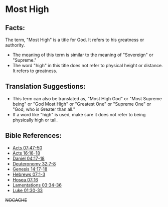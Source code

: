 # Most High #

## Facts: ##

The term, "Most High" is a title for God. It refers to his greatness or authority.

* The meaning of this term is similar to the meaning of "Sovereign" or "Supreme."
* The word "high" in this title does not refer to physical height or distance. It refers to greatness.

## Translation Suggestions: ##

* This term can also be translated as, "Most High God" or "Most Supreme being" or "God Most High" or "Greatest One" or "Supreme One" or "God, who is Greater than all."
* If a word like "high" is used, make sure it does not refer to being physically high or tall. 



## Bible References: ##

* [Acts 07:47-50](en/tn/act/help/07/47)
* [Acts 16:16-18](en/tn/act/help/16/16)
* [Daniel 04:17-18](en/tn/dan/help/04/17)
* [Deuteronomy 32:7-8](en/tn/deu/help/32/07)
* [Genesis 14:17-18](en/tn/gen/help/14/17)
* [Hebrews 07:1-3](en/tn/heb/help/07/01)
* [Hosea 07:16](en/tn/hos/help/07/16)
* [Lamentations 03:34-36](en/tn/lam/help/03/34)
* [Luke 01:30-33](en/tn/luk/help/01/30)

~~NOCACHE~~
